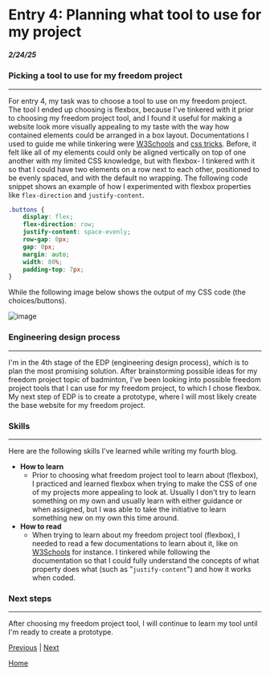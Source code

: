 # Entry 4: Planning what tool to use for my project
##### 2/24/25

### Picking a tool to use for my freedom project

---

For entry 4, my task was to choose a tool to use on my freedom project. The tool I ended up choosing is flexbox, because I've tinkered with it prior to choosing my freedom project tool, and I found it useful for making a website look more visually appealing to my taste with the way how contained elements could be arranged in a box layout. Documentations I used to guide me while tinkering were [W3Schools](https://www.w3schools.com/css/css3_flexbox.asp) and [css tricks](https://css-tricks.com/snippets/css/a-guide-to-flexbox/). Before, it felt like all of my elements could only be aligned vertically on top of one another with my limited CSS knowledge, but with flexbox- I tinkered with it so that I could have two elements on a row next to each other, positioned to be evenly spaced, and with the default no wrapping. The following code snippet shows an example of how I experimented with flexbox properties like `flex-direction` and `justify-content`.

```CSS
.buttons {
    display: flex;
    flex-direction: row;
    justify-content: space-evenly;
    row-gap: 0px;
    gap: 0px;
    margin: auto;
    width: 80%;
    padding-top: 7px;
}
```

While the following image below shows the output of my CSS code (the choices/buttons).

![image](https://github.com/user-attachments/assets/b6967eeb-a1af-43c2-8db9-45332b78d134)

### Engineering design process

---

I'm in the 4th stage of the EDP (engineering design process), which is to plan the most promising solution. After brainstorming possible ideas for my freedom project topic of badminton, I've been looking into possible freedom project tools that I can use for my freedom project, to which I chose flexbox. My next step of EDP is to create a prototype, where I will most likely create the base website for my freedom project.

### Skills

---

Here are the following skills I've learned while writing my fourth blog.

- **How to learn**
    - Prior to choosing what freedom project tool to learn about (flexbox), I practiced and learned flexbox when trying to make the CSS of one of my projects more appealing to look at. Usually I don't try to learn something on my own and usually learn with either guidance or when assigned, but I was able to take the initiative to learn something new on my own this time around.
- **How to read**
    - When trying to learn about my freedom project tool (flexbox), I needed to read a few documentations to learn about it, like on [W3Schools](https://www.w3schools.com/) for instance. I tinkered while following the documentation so that I could fully understand the concepts of what property does what (such as "`justify-content`") and how it works when coded.

### Next steps

---

After choosing my freedom project tool, I will continue to learn my tool until I'm ready to create a prototype.

[Previous](entry03.md) | [Next](entry05.md)

[Home](../README.md)
